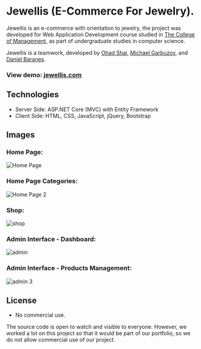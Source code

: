 # Jewellis (E-Commerce For Jewelry).

Jewellis is an e-commerce with orientation to jewelry, the project was developed for Web Application Development course studied in [The College of Management](https://english.colman.ac.il/), as part of undergraduate studies in computer science.

Jewellis is a teamwork, developed by [Ohad Shai](https://www.linkedin.com/in/ohad-shai/), [Michael Garbuzov](https://www.linkedin.com/in/michaelgarbuzov/), and [Daniel Baranes](https://www.linkedin.com/in/daniel-baranes-a4190b10a/).

### View demo: [jewellis.com](https://www.jewellis.com/)

## Technologies
- Server Side: ASP.NET Core (MVC) with Entity Framework
- Client Side: HTML, CSS, JavaScript, jQuery, Bootstrap

## Images
### Home Page:
![Home Page](https://user-images.githubusercontent.com/72609649/120551894-3a78bc80-c3ff-11eb-954f-d20ea82e952c.png)

### Home Page Categories:
![Home Page 2](https://user-images.githubusercontent.com/72609649/120552018-609e5c80-c3ff-11eb-8d52-6c96eba0a5ed.png)

### Shop:
![shop](https://user-images.githubusercontent.com/72609649/122750510-45549d80-d297-11eb-86e8-b17b82d06731.png)

### Admin Interface - Dashboard:
![admin](https://user-images.githubusercontent.com/72609649/122750642-72a14b80-d297-11eb-869d-ceecc7c33710.png)

### Admin Interface - Products Management:
![admin 3](https://user-images.githubusercontent.com/72609649/122750684-80ef6780-d297-11eb-91d0-4251ce8b32f0.png)

## License
- No commercial use.

The source code is open to watch and visible to everyone. However, we worked a lot on this project so that it would be part of our portfolio, so we do not allow commercial use of our project.
